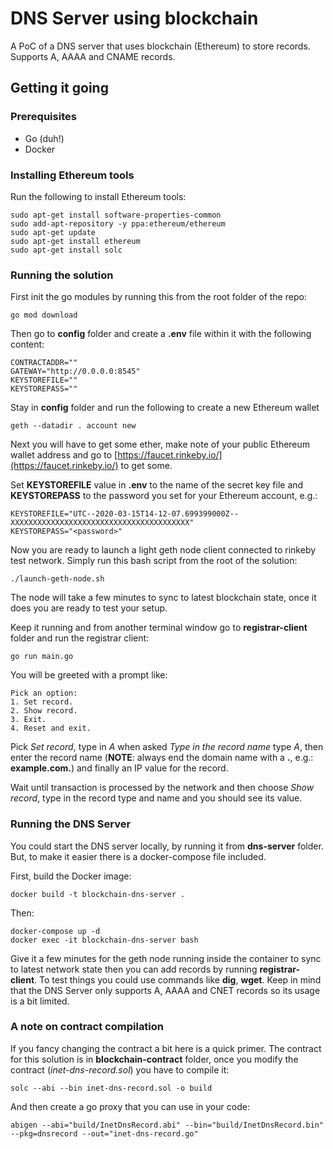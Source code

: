 
# DNS Server using blockchain

A PoC of a DNS server that uses blockchain (Ethereum) to store records.
Supports A, AAAA and CNAME records.

## Getting it going

### Prerequisites
- Go (duh!)
- Docker

### Installing Ethereum tools

Run the following to install Ethereum tools:
```
sudo apt-get install software-properties-common
sudo add-apt-repository -y ppa:ethereum/ethereum
sudo apt-get update
sudo apt-get install ethereum
sudo apt-get install solc
```

### Running the solution

First init the go modules by running this from the root folder of the repo:
```
go mod download
```

Then go to __config__ folder and create a __.env__ file within it with the following content:
```
CONTRACTADDR=""
GATEWAY="http://0.0.0.0:8545"
KEYSTOREFILE=""
KEYSTOREPASS=""
```

Stay in __config__ folder and run the following to create a new Ethereum wallet
```
geth --datadir . account new
``` 

Next you will have to get some ether, make note of your public Ethereum wallet address and go to [https://faucet.rinkeby.io/](https://faucet.rinkeby.io/) to get some.

Set __KEYSTOREFILE__ value in __.env__ to the name of the secret key file and __KEYSTOREPASS__ to the password you set for your Ethereum account, e.g.:
```
KEYSTOREFILE="UTC--2020-03-15T14-12-07.699399000Z--XXXXXXXXXXXXXXXXXXXXXXXXXXXXXXXXXXXXXXXX"
KEYSTOREPASS="<password>"
```

Now you are ready to launch a light geth node client connected to rinkeby test network. Simply run this bash script from the root of the solution:
```
./launch-geth-node.sh
```

The node will take a few minutes to sync to latest blockchain state, once it does you are ready to test your setup.

Keep it running and from another terminal window go to __registrar-client__ folder and run the registrar client:
```
go run main.go
```

You will be greeted with a prompt like:
```
Pick an option:
1. Set record.
2. Show record.
3. Exit.
4. Reset and exit.
```

Pick _Set record_, type in _A_ when asked _Type in the record name_ type _A_, then enter the record name (__NOTE__: always end the domain name with a __.__, e.g.: __example.com.__) and finally an IP value for the record.

Wait until transaction is processed by the network and then choose _Show record_, type in the record type and name and you should see its value.

### Running the DNS Server

You could start the DNS server locally, by running it from __dns-server__ folder. But, to make it easier there is a docker-compose file included.

First, build the Docker image:
```
docker build -t blockchain-dns-server .
```

Then:
```
docker-compose up -d
docker exec -it blockchain-dns-server bash
```

Give it a few minutes for the geth node running inside the container to sync to latest network state then you can add records by running __registrar-client__. To test things you could use commands like __dig__, __wget__. Keep in mind that the DNS Server only supports A, AAAA and CNET records so its usage is a bit limited.

### A note on contract compilation

If you fancy changing the contract a bit here is a quick primer. The contract for this solution is in __blockchain-contract__ folder, once you modify the contract (_inet-dns-record.sol_) you have to compile it:
```
solc --abi --bin inet-dns-record.sol -o build
```

And then create a go proxy that you can use in your code:
```
abigen --abi="build/InetDnsRecord.abi" --bin="build/InetDnsRecord.bin" --pkg=dnsrecord --out="inet-dns-record.go"
```

